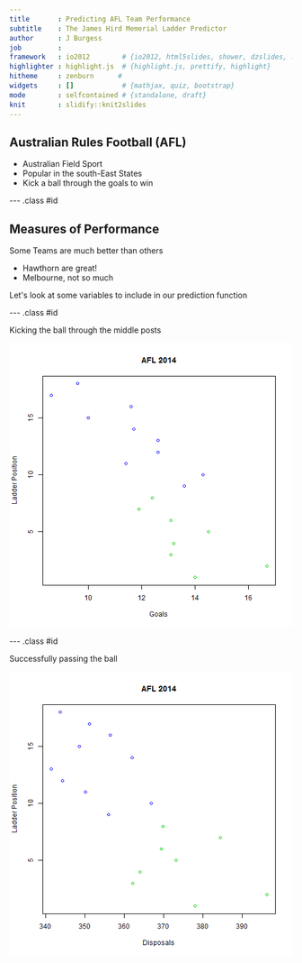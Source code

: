 ```yaml
---
title       : Predicting AFL Team Performance
subtitle    : The James Hird Memerial Ladder Predictor
author      : J Burgess
job         : 
framework   : io2012        # {io2012, html5slides, shower, dzslides, ...}
highlighter : highlight.js  # {highlight.js, prettify, highlight}
hitheme     : zenburn      # 
widgets     : []            # {mathjax, quiz, bootstrap}
mode        : selfcontained # {standalone, draft}
knit        : slidify::knit2slides
---
```



## Australian Rules Football (AFL)
* Australian Field Sport
* Popular in the south-East States
* Kick a ball through the goals to win

--- .class #id 

## Measures of Performance

Some Teams are much better than others
* Hawthorn are great!
* Melbourne, not so much

Let's look at some variables to include in our prediction function

--- .class #id


Kicking the ball through the middle posts

![plot of chunk unnamed-chunk-1](assets/fig/unnamed-chunk-1-1.png) 

--- .class #id


Successfully passing the ball

![plot of chunk unnamed-chunk-2](assets/fig/unnamed-chunk-2-1.png) 


